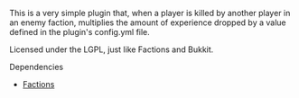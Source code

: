 This is a very simple plugin that, when a player is killed by another player in an enemy faction, multiplies the amount of experience dropped by a value defined in the plugin's config.yml file.

Licensed under the LGPL, just like Factions and Bukkit.

Dependencies

* [Factions](http://massivecraft.com/plugins/factions)
